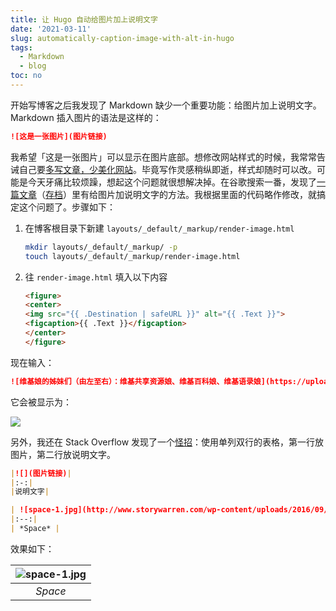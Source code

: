 ```yaml
---
title: 让 Hugo 自动给图片加上说明文字
date: '2021-03-11'
slug: automatically-caption-image-with-alt-in-hugo
tags:
  - Markdown
  - blog
toc: no
---
```


<!--more-->

开始写博客之后我发现了 Markdown 缺少一个重要功能：给图片加上说明文字。Markdown 插入图片的语法是这样的：

```markdown
![这是一张图片](图片链接)
```

我希望「这是一张图片」可以显示在图片底部。想修改网站样式的时候，我常常告诫自己要[多写文章，少美化网站](http://disq.us/p/2eextk4)。毕竟写作灵感稍纵即逝，样式却随时可以改。可能是今天牙痛比较烦躁，想起这个问题就很想解决掉。在谷歌搜索一番，发现了[一篇文章](https://sebastiandedeyne.com/captioned-images-with-markdown-render-hooks-in-hugo/)（[存档](https://web.archive.org/web/20210311160748/https://sebastiandedeyne.com/captioned-images-with-markdown-render-hooks-in-hugo/)）里有给图片加说明文字的方法。我根据里面的代码略作修改，就搞定这个问题了。步骤如下：

1. 在博客根目录下新建 `layouts/_default/_markup/render-image.html`

    ```bash
    mkdir layouts/_default/_markup/ -p
    touch layouts/_default/_markup/render-image.html
    ```

2. 往 `render-image.html` 填入以下内容

    ```html
    <figure>
    <center>
    <img src="{{ .Destination | safeURL }}" alt="{{ .Text }}">
    <figcaption>{{ .Text }}</figcaption>
    </center>
    </figure>
    ```

现在输入：

```markdown
![维基娘的姊妹们（由左至右）：维基共享资源娘、维基百科娘、维基语录娘](https://upload.wikimedia.org/wikipedia/commons/1/1f/Wiki-sisters.png)
```

它会被显示为：

![](https://cdn.jsdelivr.net/gh/CyrusYip/blog-static/images/2021-03-11_wikisisters-with-caption.png)

另外，我还在 Stack Overflow 发现了一个[怪招](https://stackoverflow.com/a/45191209/14399237)：使用单列双行的表格，第一行放图片，第二行放说明文字。

```markdown
|![](图片链接)|
|:-:|
|说明文字|
```

```markdown
| ![space-1.jpg](http://www.storywarren.com/wp-content/uploads/2016/09/space-1.jpg) | 
|:--:| 
| *Space* |
```

效果如下：

| ![space-1.jpg](https://www.storywarren.com/wp-content/uploads/2016/09/space-1.jpg) | 
|:--:| 
| *Space* |
